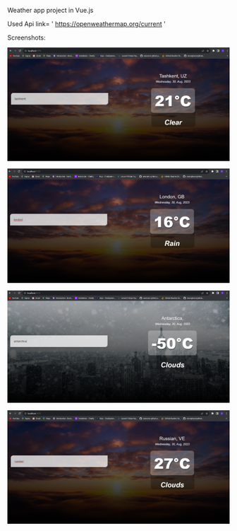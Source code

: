 Weather app project in Vue.js

Used  Api link= ' https://openweathermap.org/current '

Screenshots: 

![Screenshots](src/assets/Screenshot.png)

![Screenshots](src/assets/Screenshot2.png)

![Screenshots](src/assets/Screenshot4.png)

![Screenshots](src/assets/Screenshot3.png)
